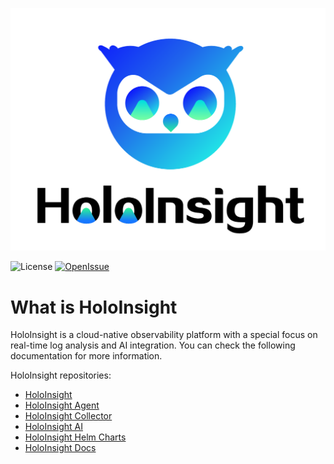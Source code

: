 ![HoloInsight](https://github.com/traas-stack/holoinsight/raw/main/docs/logo/HoloInsight%20LOGO-04.png)

![License](https://img.shields.io/badge/license-Apache--2.0-green.svg)
[![OpenIssue](https://img.shields.io/github/issues/traas-stack/holoinsight)](https://github.com/traas-stack/holoinsight/issues)

# What is HoloInsight
HoloInsight is a cloud-native observability platform with a special focus on real-time log analysis and AI integration. You can check the following documentation for more information.

HoloInsight repositories:
* <a href="https://github.com/traas-stack/holoinsight" target="_blank">HoloInsight</a>
* <a href="https://github.com/traas-stack/holoinsight-agent" target="_blank">HoloInsight Agent</a>
* <a href="https://github.com/traas-stack/holoinsight-collector" target="_blank">HoloInsight Collector</a>
* <a href="https://github.com/traas-stack/holoinsight-ai" target="_blank">HoloInsight AI</a>
* <a href="https://github.com/traas-stack/holoinsight-helm-charts" target="_blank">HoloInsight Helm Charts</a>
* <a href="https://github.com/traas-stack/holoinsight-docs" target="_blank">HoloInsight Docs</a>
